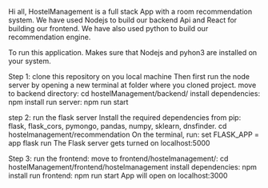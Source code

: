 Hi all,
HostelManagement is a full stack App with a room recommendation system.
We have used Nodejs to build our backend Api and React for building our frontend. We have also used python to build our recommendation engine.

To run this application.
Makes sure that Nodejs and pyhon3 are installed on your system.

Step 1: clone this repository on you local machine
        Then first run the node server by opening a new terminal at folder where you cloned project.
        move to backend directory: cd hostelManagement/backend/
        install dependencies: npm install
        run server: npm run start
        
step 2: run the flask server
        Install the required dependencies from pip: flask, flask_cors, pymongo, pandas, numpy, sklearn, dnsfinder.
        cd hostelmanagement/recommendation
        On the terminal, run: set FLASK_APP = app
                              flask run
        The Flask server gets turned on localhost:5000
       

Step 3: run the frontend:
        move to frontend/hostelmanagement/: cd hostelManagement/frontend/hostelmanagement
        install dependencies: npm install
        run frontend: npm run start
App will open on localhost:3000
